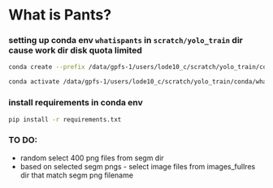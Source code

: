 # What is Pants?

### setting up conda env `whatispants` in `scratch/yolo_train` dir cause work dir disk quota limited
```bash
conda create --prefix /data/gpfs-1/users/lode10_c/scratch/yolo_train/conda/whatispants python=3.10

conda activate /data/gpfs-1/users/lode10_c/scratch/yolo_train/conda/whatispants   
```

### install requirements in conda env
```bash
pip install -r requirements.txt
```

### TO DO:
* random select 400 png files from segm dir
* based on selected segm pngs - select image files from images_fullres dir that match segm png filename